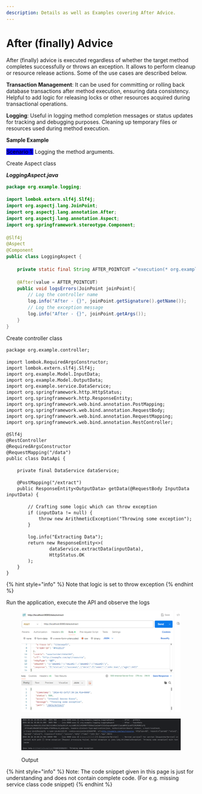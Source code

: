 ```yaml
---
description: Details as well as Examples covering After Advice.
---
```


# After (finally) Advice

After (finally) advice is executed regardless of whether the target method completes successfully or throws an exception. It allows to perform cleanup or resource release actions. Some of the use cases are described below.

**Transaction Management**: It can be used for committing or rolling back database transactions after method execution, ensuring data consistency. Helpful to add logic for releasing locks or other resources acquired during transactional operations.

**Logging**: Useful in logging method completion messages or status updates for tracking and debugging purposes. Cleaning up temporary files or resources used during method execution.



**Sample Example**

<mark style="background-color:blue;">Scenario 1:</mark> Logging the method arguments.

Create Aspect class

_**LoggingAspect.java**_

```java
package org.example.logging;

import lombok.extern.slf4j.Slf4j;
import org.aspectj.lang.JoinPoint;
import org.aspectj.lang.annotation.After;
import org.aspectj.lang.annotation.Aspect;
import org.springframework.stereotype.Component;

@Slf4j
@Aspect
@Component
public class LoggingAspect {

    private static final String AFTER_POINTCUT ="execution(* org.example.controller.*.*(..))";

    @After(value = AFTER_POINTCUT)
    public void logsErrors(JoinPoint joinPoint){
        // Log the controller name
        log.info("After - {}", joinPoint.getSignature().getName());
        // Log the exception message
        log.info("After - {}", joinPoint.getArgs());
    }
}
```

Create controller class

```
package org.example.controller;

import lombok.RequiredArgsConstructor;
import lombok.extern.slf4j.Slf4j;
import org.example.Model.InputData;
import org.example.Model.OutputData;
import org.example.service.DataService;
import org.springframework.http.HttpStatus;
import org.springframework.http.ResponseEntity;
import org.springframework.web.bind.annotation.PostMapping;
import org.springframework.web.bind.annotation.RequestBody;
import org.springframework.web.bind.annotation.RequestMapping;
import org.springframework.web.bind.annotation.RestController;

@Slf4j
@RestController
@RequiredArgsConstructor
@RequestMapping("/data")
public class DataApi {

    private final DataService dataService;

    @PostMapping("/extract")
    public ResponseEntity<OutputData> getData(@RequestBody InputData inputData) {

        // Crafting some logic which can throw exception
        if (inputData != null) {
            throw new ArithmeticException("Throwing some exception");
        }

        log.info("Extracting Data");
        return new ResponseEntity<>(
                dataService.extractData(inputData),
                HttpStatus.OK
        );
    }
}
```

{% hint style="info" %}
Note that logic is set to throw exception
{% endhint %}



Run the application, execute the API and observe the logs

<figure><img src="../../../.gitbook/assets/image (10).png" alt="" width="563"><figcaption></figcaption></figure>

<figure><img src="../../../.gitbook/assets/image (11).png" alt=""><figcaption><p>Output</p></figcaption></figure>









{% hint style="info" %}
Note: The code snippet given in this page is just for understanding and does not contain complete code. (For e.g. missing service class code snippet)
{% endhint %}
